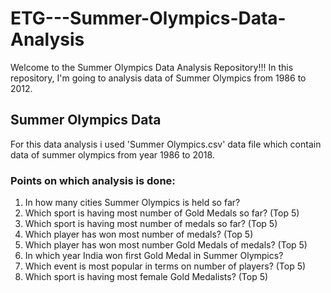# ETG---Summer-Olympics-Data-Analysis
Welcome to the Summer Olympics Data Analysis Repository!!! In this repository, I'm going to analysis data of Summer Olympics from 1986 to 2012.

## Summer Olympics Data
For this data analysis i used 'Summer Olympics.csv' data file which contain data of summer olympics from year 1986 to 2018.

### Points on which analysis is done:
 1. In how many cities Summer Olympics is held so far?
 2. Which sport is having most number of Gold Medals so far? (Top 5)
 3. Which sport is having most number of medals so far? (Top 5)
 4. Which player has won most number of medals? (Top 5)
 5. Which player has won most number Gold Medals of medals? (Top 5)
 6. In which year India won first Gold Medal in Summer Olympics?
 7. Which event is most popular in terms on number of players? (Top 5)
 8. Which sport is having most female Gold Medalists? (Top 5)
